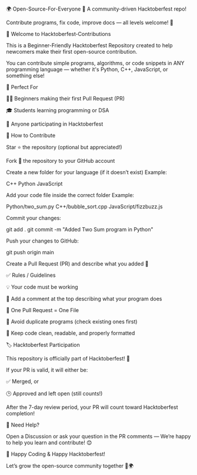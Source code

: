 🌍 Open-Source-For-Everyone
🎉 A community-driven Hacktoberfest repo!

Contribute programs, fix code, improve docs — all levels welcome! 🙌

💫 Welcome to Hacktoberfest-Contributions

This is a Beginner-Friendly Hacktoberfest Repository created to help newcomers make their first open-source contribution.

You can contribute simple programs, algorithms, or code snippets in ANY programming language — whether it's Python, C++, JavaScript, or something else!

🚀 Perfect For

🧑‍💻 Beginners making their first Pull Request (PR)

🎓 Students learning programming or DSA

🌱 Anyone participating in Hacktoberfest

📌 How to Contribute

Star ⭐ the repository (optional but appreciated!)

Fork 🍴 the repository to your GitHub account

Create a new folder for your language (if it doesn’t exist)
Example:

C++
Python
JavaScript


Add your code file inside the correct folder
Example:

Python/two_sum.py
C++/bubble_sort.cpp
JavaScript/fizzbuzz.js


Commit your changes:

git add .
git commit -m "Added Two Sum program in Python"


Push your changes to GitHub:

git push origin main


Create a Pull Request (PR) and describe what you added 🎉

✅ Rules / Guidelines

💡 Your code must be working

📝 Add a comment at the top describing what your program does

🔁 One Pull Request = One File

🚫 Avoid duplicate programs (check existing ones first)

🧹 Keep code clean, readable, and properly formatted

🏷️ Hacktoberfest Participation

This repository is officially part of Hacktoberfest! 🎃

If your PR is valid, it will either be:

✅ Merged, or

🕒 Approved and left open (still counts!)

After the 7-day review period, your PR will count toward Hacktoberfest completion!

💬 Need Help?

Open a Discussion or ask your question in the PR comments —
We’re happy to help you learn and contribute! 😊

🧡 Happy Coding & Happy Hacktoberfest!

Let’s grow the open-source community together 🌱🌍
